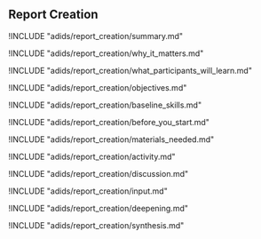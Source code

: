 
##  Report Creation

<!-- ![](images/report_creation.png "") -->

!INCLUDE "adids/report_creation/summary.md"

<!-- Why The Topic Matters -->

!INCLUDE "adids/report_creation/why_it_matters.md"

<!--  What Participants Will Learn -->

!INCLUDE "adids/report_creation/what_participants_will_learn.md"

<!-- Objectives {.sidebar} -->

!INCLUDE "adids/report_creation/objectives.md"

<!-- Baseline Skills -->

!INCLUDE "adids/report_creation/baseline_skills.md"

<!-- Before you Start -->

!INCLUDE "adids/report_creation/before_you_start.md"

<!-- Materials Needed -->

!INCLUDE "adids/report_creation/materials_needed.md"

<!--Activity {.activity} -->

!INCLUDE "adids/report_creation/activity.md"

<!--Discussion -->

!INCLUDE "adids/report_creation/discussion.md"

<!-- Input -->

!INCLUDE "adids/report_creation/input.md"

<!-- Deepening -->

!INCLUDE "adids/report_creation/deepening.md"

<!--Synthesis {.synthesis} -->

!INCLUDE "adids/report_creation/synthesis.md"
